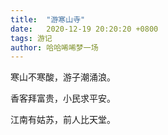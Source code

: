 ```yaml
---
title:  "游寒山寺"
date:   2020-12-19 20:20:20 +0800
tags: 游记
author: 哈哈唏唏梦一场
---
```



寒山不寒酸，游子潮涌浪。

香客拜富贵，小民求平安。

江南有姑苏，前人比天堂。